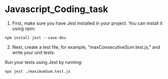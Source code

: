 # Javascript_Coding_task

1. First, make sure you have Jest installed in your project. You can install it using npm:
```
npm install jest --save-dev
```

2. Next, create a test file, for example, "maxConsecutiveSum.test.js," and write your unit tests:

Run your tests using Jest by running:
```
npx jest ./maximumSum.test.js
```
